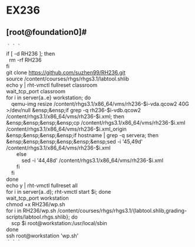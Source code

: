 # EX236
## [root@foundation0]#
｀｀｀  
if \[ -d RH236 ]; then  
&nbsp;&nbsp;rm -rf RH236  
fi  
git clone https://github.com/suzhen99/RH236.git  
source /content/courses/rhgs/rhgs3.1/labtool.shlib  
echo y | rht-vmctl fullreset classroom  
wait_tcp_port classroom  
for i in server{a..e} workstation; do  
&ensp;&ensp;qemu-img resize /content/rhgs3.1/x86_64/vms/rh236-$i-vda.qcow2 40G >/dev/null  
&ensp;&ensp;if grep -q rh236-$i-vdb.qcow2 /content/rhgs3.1/x86_64/vms/rh236-$i.xml; then  
&ensp;&ensp;&ensp;&ensp;cp /content/rhgs3.1/x86_64/vms/rh236-$i.xml /content/rhgs3.1/x86_64/vms/rh236-$i.xml_origin  
&ensp;&ensp;&ensp;&ensp;if hostname | grep -q servera; then  
&ensp;&ensp;&ensp;&ensp;&ensp;&ensp;sed -i '45,49d' /content/rhgs3.1/x86_64/vms/rh236-$i.xml  
&ensp;&ensp;&ensp;&ensp;else  
&ensp;&ensp;&ensp;&ensp;&ensp;&ensp;sed -i '44,48d' /content/rhgs3.1/x86_64/vms/rh236-$i.xml  
&ensp;&ensp;&ensp;&ensp;fi  
&ensp;&ensp;fi  
done  
echo y | rht-vmctl fullreset all  
for i in server{a..d}; rht-vmctl start $i; done  
wait_tcp_port workstation  
chmod +x RH236/wp.sh  
for i in RH236/wp.sh /content/courses/rhgs/rhgs3.1/{labtool.shlib,grading-scripts/labtool.rhgs.shlib}; do  
&ensp;&ensp;scp $i root@workstation:/usr/local/sbin  
done  
ssh root@workstation 'wp.sh'  
｀｀｀
